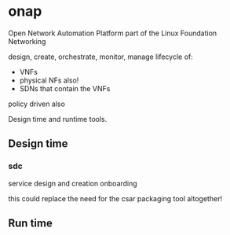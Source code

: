 # onap

Open Network Automation Platform
part of the Linux Foundation Networking

design, create, orchestrate, monitor, manage lifecycle of:

* VNFs
* physical NFs also!
* SDNs that contain the VNFs

policy driven also

Design time and runtime tools.

## Design time

### sdc

service design and creation
onboarding

this could replace the need for the csar packaging tool altogether!

## Run time
